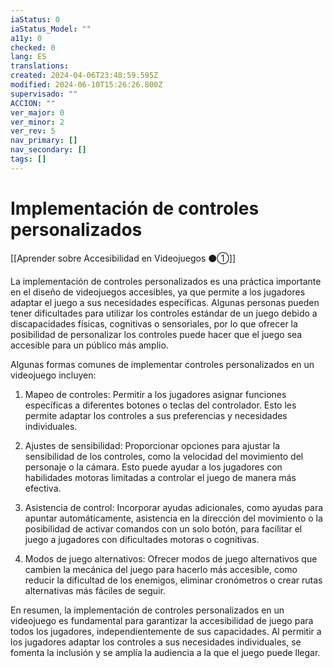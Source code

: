 ```yaml
---
iaStatus: 0
iaStatus_Model: ""
a11y: 0
checked: 0
lang: ES
translations: 
created: 2024-04-06T23:48:59.595Z
modified: 2024-06-10T15:26:26.800Z
supervisado: ""
ACCION: ""
ver_major: 0
ver_minor: 2
ver_rev: 5
nav_primary: []
nav_secondary: []
tags: []
---
```

# Implementación de controles personalizados

[[Aprender sobre Accesibilidad en Videojuegos ⚫①]]

La implementación de controles personalizados es una práctica importante en el diseño de videojuegos accesibles, ya que permite a los jugadores adaptar el juego a sus necesidades específicas. Algunas personas pueden tener dificultades para utilizar los controles estándar de un juego debido a discapacidades físicas, cognitivas o sensoriales, por lo que ofrecer la posibilidad de personalizar los controles puede hacer que el juego sea accesible para un público más amplio.

Algunas formas comunes de implementar controles personalizados en un videojuego incluyen:

1. Mapeo de controles: Permitir a los jugadores asignar funciones específicas a diferentes botones o teclas del controlador. Esto les permite adaptar los controles a sus preferencias y necesidades individuales.

2. Ajustes de sensibilidad: Proporcionar opciones para ajustar la sensibilidad de los controles, como la velocidad del movimiento del personaje o la cámara. Esto puede ayudar a los jugadores con habilidades motoras limitadas a controlar el juego de manera más efectiva.

3. Asistencia de control: Incorporar ayudas adicionales, como ayudas para apuntar automáticamente, asistencia en la dirección del movimiento o la posibilidad de activar comandos con un solo botón, para facilitar el juego a jugadores con dificultades motoras o cognitivas.

4. Modos de juego alternativos: Ofrecer modos de juego alternativos que cambien la mecánica del juego para hacerlo más accesible, como reducir la dificultad de los enemigos, eliminar cronómetros o crear rutas alternativas más fáciles de seguir.

En resumen, la implementación de controles personalizados en un videojuego es fundamental para garantizar la accesibilidad de juego para todos los jugadores, independientemente de sus capacidades. Al permitir a los jugadores adaptar los controles a sus necesidades individuales, se fomenta la inclusión y se amplía la audiencia a la que el juego puede llegar.
